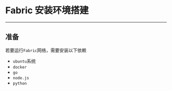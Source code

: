 # Fabric 安装环境搭建
***
## 准备
若要运行`Fabric`网络，需要安装以下依赖
- `ubuntu`系统
- `docker`
- `go`
- `node.js`
- `python`
